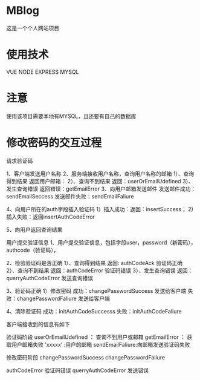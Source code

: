 # MBlog
这是一个个人网站项目

# 使用技术
VUE
NODE
EXPRESS
MYSQL

# 注意
使用该项目需要本地有MYSQL，且还要有自己的数据库


# 修改密码的交互过程
请求验证码

1、客户端发送用户名称
2、服务端接收用户名称，查询用户名称的邮箱
1）、查询得到结果   返回用户邮箱：
2）、查询不到结果   返回：userOrEmailUdefined
3）、发生查询错误   返回错误：getEmailError
3、向用户邮箱发送邮件
发送邮件成功：sendEmailSeccess
发送邮件失败：sendEmailFaliure

4、向用户所在的auth字段插入验证码
1）插入成功：返回：insertSuccess；
2) 插入失败：返回insertAuthCodeError

5、向用户返回查询结果


用户提交验证信息
1、用户提交验证信息，包括字段user，password（新密码），authcode（验证码），

2、检验验证码是否正确
1）、查询得到结果   返回: authCodeAck 验证码正确    
2）、查询不到结果   返回：authCodeError 验证码错误
3）、发生查询错误   返回：querryAuthCodeError 发送查询错误

3、验证码正确
1）修改密码
成功：changePasswordSuccess   发送给客户端
失败：changePasswordFaliure    发送给客户端

4、清除验证码
成功：initAuthCodeSuccesss
失败：initAuthCodeFaliure


客户端接收到的信息有如下

验证码阶段
userOrEmailUdefined ： 查询不到用户或邮箱
getEmailError ： 获取用户邮箱失败
'xxxxx'  :用户的邮箱
sendEmailFaliure:向邮箱发送验证码失败

修改密码阶段
changePasswordSuccess
changePasswordFaliure

authCodeError 验证码错误
querryAuthCodeError  发送错误